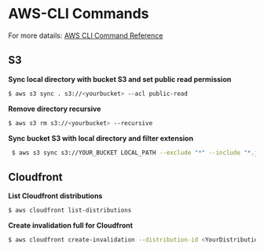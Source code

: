 # AWS-CLI Commands
For more datails: [AWS CLI Command Reference](https://docs.aws.amazon.com/cli/latest/index.html)
## S3
**Sync local directory with bucket S3 and set public read permission**
```sh
$ aws s3 sync . s3://<yourbucket> --acl public-read
```
**Remove directory recursive**
```sh
$ aws s3 rm s3://<yourbucket> --recursive
```
**Sync bucket S3 with local directory and filter extension**
```sh
 $ aws s3 sync s3://YOUR_BUCKET LOCAL_PATH --exclude "*" --include "*.jpg"
```
## Cloudfront
**List Cloudfront distributions**
```sh
$ aws cloudfront list-distributions
```
**Create invalidation full for Cloudfront**
```sh
$ aws cloudfront create-invalidation --distribution-id <YourDistributionID> --paths "/*"
```

